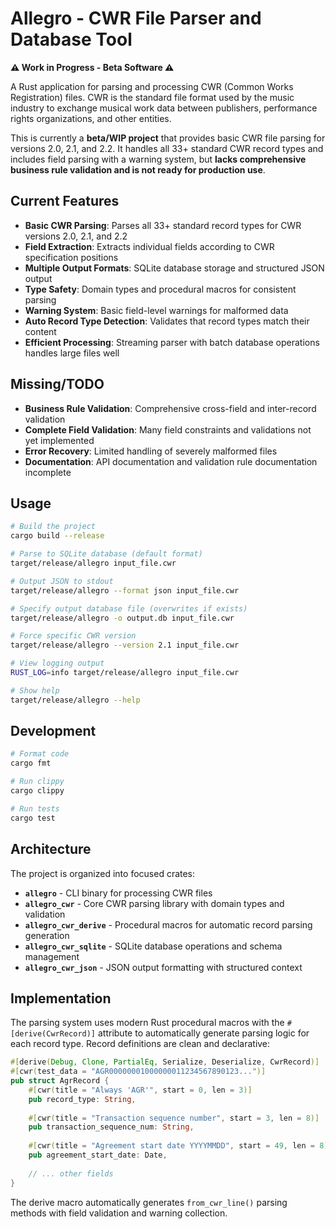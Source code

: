 # Allegro - CWR File Parser and Database Tool

**⚠️ Work in Progress - Beta Software ⚠️**

A Rust application for parsing and processing CWR (Common Works Registration) files. CWR is the standard file format used by the music industry to exchange musical work data between publishers, performance rights organizations, and other entities.

This is currently a **beta/WIP project** that provides basic CWR file parsing for versions 2.0, 2.1, and 2.2. It handles all 33+ standard CWR record types and includes field parsing with a warning system, but **lacks comprehensive business rule validation and is not ready for production use**.


## Current Features

- **Basic CWR Parsing**: Parses all 33+ standard record types for CWR versions 2.0, 2.1, and 2.2
- **Field Extraction**: Extracts individual fields according to CWR specification positions
- **Multiple Output Formats**: SQLite database storage and structured JSON output
- **Type Safety**: Domain types and procedural macros for consistent parsing
- **Warning System**: Basic field-level warnings for malformed data
- **Auto Record Type Detection**: Validates that record types match their content
- **Efficient Processing**: Streaming parser with batch database operations handles large files well

## Missing/TODO

- **Business Rule Validation**: Comprehensive cross-field and inter-record validation
- **Complete Field Validation**: Many field constraints and validations not yet implemented  
- **Error Recovery**: Limited handling of severely malformed files
- **Documentation**: API documentation and validation rule documentation incomplete

## Usage

```bash
# Build the project
cargo build --release

# Parse to SQLite database (default format)
target/release/allegro input_file.cwr

# Output JSON to stdout
target/release/allegro --format json input_file.cwr

# Specify output database file (overwrites if exists)
target/release/allegro -o output.db input_file.cwr

# Force specific CWR version
target/release/allegro --version 2.1 input_file.cwr

# View logging output
RUST_LOG=info target/release/allegro input_file.cwr

# Show help
target/release/allegro --help
```

## Development

```bash
# Format code
cargo fmt

# Run clippy
cargo clippy

# Run tests
cargo test
```

## Architecture

The project is organized into focused crates:

- **`allegro`** - CLI binary for processing CWR files
- **`allegro_cwr`** - Core CWR parsing library with domain types and validation
- **`allegro_cwr_derive`** - Procedural macros for automatic record parsing generation
- **`allegro_cwr_sqlite`** - SQLite database operations and schema management
- **`allegro_cwr_json`** - JSON output formatting with structured context

## Implementation

The parsing system uses modern Rust procedural macros with the `#[derive(CwrRecord)]` attribute to automatically generate parsing logic for each record type. Record definitions are clean and declarative:

```rust
#[derive(Debug, Clone, PartialEq, Serialize, Deserialize, CwrRecord)]
#[cwr(test_data = "AGR00000001000000011234567890123...")]
pub struct AgrRecord {
    #[cwr(title = "Always 'AGR'", start = 0, len = 3)]
    pub record_type: String,
    
    #[cwr(title = "Transaction sequence number", start = 3, len = 8)]
    pub transaction_sequence_num: String,
    
    #[cwr(title = "Agreement start date YYYYMMDD", start = 49, len = 8)]
    pub agreement_start_date: Date,
    
    // ... other fields
}
```

The derive macro automatically generates `from_cwr_line()` parsing methods with field validation and warning collection.